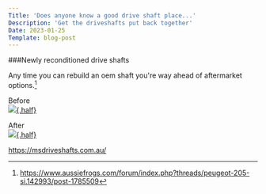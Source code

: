 ```yaml
---
Title: 'Does anyone know a good drive shaft place...'
Description: 'Get the driveshafts put back together'
Date: 2023-01-25
Template: blog-post
---
```


###Newly reconditioned drive shafts

Any time you can rebuild an oem shaft you're way ahead of aftermarket options.[^1]


Before   
[![](https://drive.google.com/thumbnail?id=1-IaNpVUM7dp2uaFRvxS6MytEguZvfBap){.half}](https://drive.google.com/uc?export=view&id=1-IaNpVUM7dp2uaFRvxS6MytEguZvfBap)

After   
[![](https://drive.google.com/thumbnail?id=13kEcXZtzMO-SY_rCgBD73HPgVKDIs6B3){.half}](https://drive.google.com/uc?export=view&id=13kEcXZtzMO-SY_rCgBD73HPgVKDIs6B3)

https://msdriveshafts.com.au/

[^1]: https://www.aussiefrogs.com/forum/index.php?threads/peugeot-205-si.142993/post-1785509
